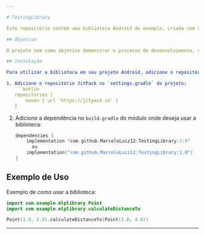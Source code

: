 ```yaml
---

# TestingLibrary

Este repositório contém uma biblioteca Android de exemplo, criada com o objetivo de estudar e praticar a criação e publicação de bibliotecas em repositórios como o JitPack.

## Objetivo

O projeto tem como objetivo demonstrar o processo de desenvolvimento, configuração e publicação de bibliotecas Android, e é uma referência para quem deseja entender o fluxo de criação de uma biblioteca compartilhável via JitPack.

## Instalação

Para utilizar a biblioteca em seu projeto Android, adicione o repositório JitPack e a dependência no arquivo `build.gradle` do seu projeto:

1. Adicione o repositório JitPack no `settings.gradle` do projeto:
   ```kotlin
   repositories {
       maven { url 'https://jitpack.io' }
   }
   ```

2. Adicione a dependência no `build.gradle` do módulo onde deseja usar a biblioteca:
   ```kotlin
   dependencies {
       implementation 'com.github.MarceloLuiz12:TestingLibrary:1:0'
         ou
       implementation("com.github.MarceloLuiz12:TestingLibrary:1.0")
   }
   ```

## Exemplo de Uso

Exemplo de como usar a biblioteca:

```kotlin
import com.example.mlplibrary.Point
import com.example.mlplibrary.calculateDistanceTo

Point(1.0, 2.0).calculateDistanceTo(Point(3.0, 4.0))
```

---
```

